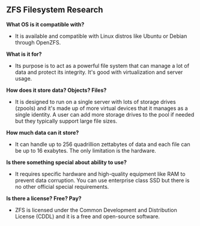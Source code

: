 ## ZFS Filesystem Research

**What OS is it compatible with?**
- It is available and compatible with Linux distros like Ubuntu or Debian through OpenZFS.

**What is it for?**
- Its purpose is to act as a powerful file system that can manage a lot of data and protect its integrity. It's good with virtualization and server usage.

**How does it store data? Objects? Files?**
- It is designed to run on a single server with lots of storage drives (zpools) and it's made up of more virtual devices that it manages as a single identity. A user can add more storage drives to the pool if needed but they typically support large file sizes.

**How much data can it store?**
- It can handle up to 256 quadrillion zettabytes of data and each file can be up to 16 exabytes. The only limitation is the hardware.

**Is there something special about ability to use?**
- It requires specific hardware and high-quality equipment like RAM to prevent data corruption. You can use enterprise class SSD but there is no other official special requirements.

**Is there a license? Free? Pay?**
- ZFS is licensed under the Common Development and Distribution License (CDDL) and it is a free and open-source software.
